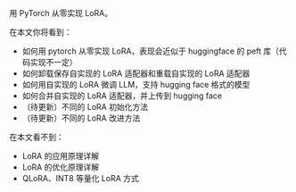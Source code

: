 用 PyTorch 从零实现 LoRA。

在本文你将看到：

- 如何用 pytorch 从零实现 LoRA，表现会近似于 huggingface 的 peft 库（代码实现不一定）
- 如何卸载保存自实现的 LoRA 适配器和重载自实现的 LoRA 适配器
- 如何用自实现的 LoRA 微调 LLM，支持 hugging face 格式的模型
- 如何合并自实现的 LoRA 适配器，并上传到 hugging face
- （待更新）不同的 LoRA 初始化方法
- （待更新）不同的 LoRA 改进方法

在本文看不到：

- LoRA 的应用原理详解
- LoRA 的优化原理详解
- QLoRA、INT8 等量化 LoRA 方式